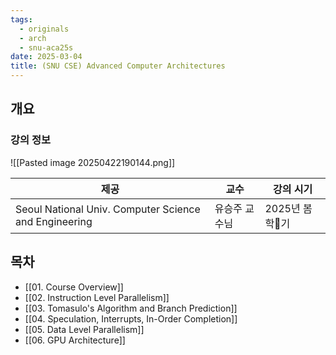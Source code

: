 ```yaml
---
tags:
  - originals
  - arch
  - snu-aca25s
date: 2025-03-04
title: (SNU CSE) Advanced Computer Architectures
---
```

## 개요

### 강의 정보

![[Pasted image 20250422190144.png]]

| 제공                                                    | 교수      | 강의 시기      |
| ----------------------------------------------------- | ------- | ---------- |
| Seoul National Univ. Computer Science and Engineering | 유승주 교수님 | 2025년 봄학기 |

## 목차

- [[01. Course Overview]]
- [[02. Instruction Level Parallelism]]
- [[03. Tomasulo's Algorithm and Branch Prediction]]
- [[04. Speculation, Interrupts, In-Order Completion]]
- [[05. Data Level Parallelism]]
- [[06. GPU Architecture]]